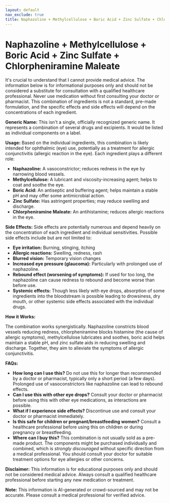 ```yaml
---
layout: default
nav_exclude: true
title: Naphazoline + Methylcellulose + Boric Acid + Zinc Sulfate + Chlorpheniramine Maleate
---
```


# Naphazoline + Methylcellulose + Boric Acid + Zinc Sulfate + Chlorpheniramine Maleate

It's crucial to understand that I cannot provide medical advice.  The information below is for informational purposes only and should not be considered a substitute for consultation with a qualified healthcare professional.  Never use medication without first consulting your doctor or pharmacist.  This combination of ingredients is not a standard, pre-made formulation, and the specific effects and side effects will depend on the concentrations of each ingredient.

**Generic Name:**  This isn't a single, officially recognized generic name. It represents a combination of several drugs and excipients.  It would be listed as individual components on a label.

**Usage:** Based on the individual ingredients, this combination is likely intended for ophthalmic (eye) use, potentially as a treatment for allergic conjunctivitis (allergic reaction in the eye).  Each ingredient plays a different role:

* **Naphazoline:** A vasoconstrictor; reduces redness in the eye by narrowing blood vessels.
* **Methylcellulose:** A lubricant and viscosity-increasing agent; helps to coat and soothe the eye.
* **Boric Acid:** An antiseptic and buffering agent; helps maintain a stable pH and may offer some antimicrobial action.
* **Zinc Sulfate:** Has astringent properties; may reduce swelling and discharge.
* **Chlorpheniramine Maleate:** An antihistamine; reduces allergic reactions in the eye.


**Side Effects:**  Side effects are potentially numerous and depend heavily on the concentration of each ingredient and individual sensitivities.  Possible side effects include but are not limited to:

* **Eye irritation:** Burning, stinging, itching
* **Allergic reactions:**  Swelling, redness, rash
* **Blurred vision:**  Temporary vision changes
* **Increased eye pressure (glaucoma):** Particularly with prolonged use of naphazoline.
* **Rebound effect (worsening of symptoms):**  If used for too long, the naphazoline can cause redness to rebound and become worse than before use.
* **Systemic effects:** Though less likely with eye drops, absorption of some ingredients into the bloodstream is possible leading to drowsiness, dry mouth, or other systemic side effects associated with the individual drugs.


**How it Works:**

The combination works synergistically. Naphazoline constricts blood vessels reducing redness, chlorpheniramine blocks histamine (the cause of allergic symptoms), methylcellulose lubricates and soothes, boric acid helps maintain a stable pH, and zinc sulfate aids in reducing swelling and discharge.  Together, they aim to alleviate the symptoms of allergic conjunctivitis.


**FAQs:**

* **How long can I use this?**  Do not use this for longer than recommended by a doctor or pharmacist, typically only a short period (a few days).  Prolonged use of vasoconstrictors like naphazoline can lead to rebound effects.
* **Can I use this with other eye drops?**  Consult your doctor or pharmacist before using this with other eye medications, as interactions are possible.
* **What if I experience side effects?**  Discontinue use and consult your doctor or pharmacist immediately.
* **Is this safe for children or pregnant/breastfeeding women?**  Consult a healthcare professional before using this on children or during pregnancy or breastfeeding.
* **Where can I buy this?**  This combination is not usually sold as a pre-made product.  The components might be purchased individually and combined, which is *strongly discouraged* without specific direction from a medical professional. You should consult your doctor for suitable treatment options for eye allergies or other concerns.


**Disclaimer:** This information is for educational purposes only and should not be considered medical advice. Always consult a qualified healthcare professional before starting any new medication or treatment.


**Note:** This information is AI-generated or crowd-sourced and may not be accurate. Please consult a medical professional for verified advice.